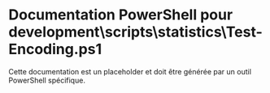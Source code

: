 # Documentation PowerShell pour development\scripts\statistics\Test-Encoding.ps1

Cette documentation est un placeholder et doit être générée par un outil PowerShell spécifique.
